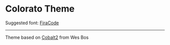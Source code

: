# Colorato Theme

Suggested font: [FiraCode](https://github.com/tonsky/FiraCode)

---

Theme based on [Cobalt2](https://marketplace.visualstudio.com/items?itemName=wesbos.theme-cobalt2&WT.mc_id=github-theme-sdras) from Wes Bos
